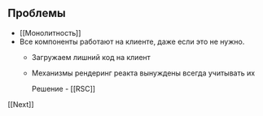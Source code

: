 ## Проблемы
- [[Монолитность]]
- Все компоненты работают на клиенте, даже если это не нужно.
  - Загружаем лишний код на клиент
  - Механизмы рендеринг реакта вынуждены всегда учитывать их
    
    Решение - [[RSC]]

[[Next]]